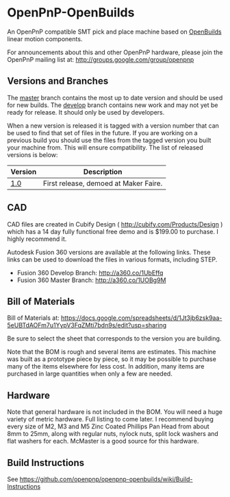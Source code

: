 OpenPnP-OpenBuilds
==================

An OpenPnP compatible SMT pick and place machine based on [OpenBuilds](http://openbuildspartstore.com/) linear motion components.

For announcements about this and other OpenPnP hardware, please join the OpenPnP mailing list at: http://groups.google.com/group/openpnp

Versions and Branches
---
The [master](https://github.com/openpnp/openpnp-openbuilds/tree/master) branch contains the most up to date version and should be used for new builds.
The [develop](https://github.com/openpnp/openpnp-openbuilds/tree/develop) branch contains new work and may not yet be ready for release. It should only be used by developers.

When a new version is released it is tagged with a version number that can be used to find that set of files in the future. If you are working on a previous build you should use the files from the tagged version you built your machine from. This will ensure compatibility. The list of released versions is below:

Version | Description
--------|------------
[1.0](https://github.com/openpnp/openpnp-openbuilds/tree/1.0)     | First release, demoed at Maker Faire.

CAD
---
CAD files are created in Cubify Design ( http://cubify.com/Products/Design ) which has a 14 day fully functional free demo and is $199.00 to purchase. I highly recommend it.

Autodesk Fusion 360 versions are available at the following links. These links can be used to download the files in various formats, including STEP.

* Fusion 360 Develop Branch: http://a360.co/1UbEffq
* Fusion 360 Master Branch: http://a360.co/1UOBg9M

Bill of Materials
---
Bill of Materials at: https://docs.google.com/spreadsheets/d/1Jt3jb6zsk9aa-5eUBTdAOFm7u1YypV3FqZMti7bdn9s/edit?usp=sharing

Be sure to select the sheet that corresponds to the version you are building.

Note that the BOM is rough and several items are estimates. This machine was built as a prototype piece by piece, so it may be possible to purchase many of the items elsewhere for less cost. In addition, many items are purchased in large quantities when only a few are needed.

Hardware
---
Note that general hardware is not included in the BOM. You will need a huge variety of metric hardware. Full listing to come later. I recommend buying every size of M2, M3 and M5 Zinc Coated Phillips Pan Head from about 8mm to 25mm, along with regular nuts, nylock nuts, split lock washers and flat washers for each. McMaster is a good source for this hardware.

Build Instructions
---
See https://github.com/openpnp/openpnp-openbuilds/wiki/Build-Instructions

